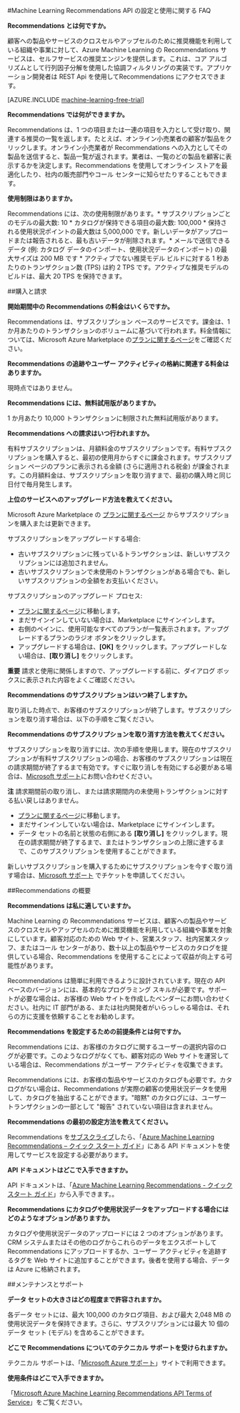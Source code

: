 <properties 
	pageTitle="Machine Learning Recommendations API の設定と使用 | Microsoft Azure"
	description="Azure Machine Learning で作成された Microsoft Recommendations API の FAQ"
	services="machine-learning"
	documentationCenter=""
	authors="jaymathe"
	manager="paulettm"
	editor="cgronlun"/>

<tags 
	ms.service="machine-learning"
	ms.workload="data-services"
	ms.tgt_pltfrm="na"
	ms.devlang="na"
	ms.topic="article"
	ms.date="09/01/2015"
	ms.author="luisca"/>

#Machine Learning Recommendations API の設定と使用に関する FAQ


**Recommendations とは何ですか。**

顧客への製品やサービスのクロスセルやアップセルのために推奨機能を利用している組織や事業に対して、Azure Machine Learning の Recommendations サービスは、セルフサービスの推奨エンジンを提供します。これは、コア アルゴリズムとして行列因子分解を使用した協調フィルタリングの実装です。アプリケーション開発者は REST Api を使用してRecommendations にアクセスできます。

[AZURE.INCLUDE [machine-learning-free-trial](../../includes/machine-learning-free-trial.md)]

**Recommendations では何ができますか。**

Recommendations は、1 つの項目または一連の項目を入力として受け取り、関連する推奨の一覧を返します。たとえば、オンライン小売業者の顧客が製品をクリックします。オンライン小売業者が Recommendations への入力としてその製品を送信すると、製品一覧が返されます。業者は、一覧のどの製品を顧客に表示するかを決定します。Recommendations を使用してオンライン ストアを最適化したり、社内の販売部門やコール センターに知らせたりすることもできます。

**使用制限はありますか。**

Recommendations には、次の使用制限があります。* サブスクリプションごとのモデルの最大数: 10 * カタログが保持できる項目の最大数: 100,000 * 保持される使用状況ポイントの最大数は 5,000,000 です。新しいデータがアップロードまたは報告されると、最も古いデータが削除されます。* メールで送信できるデータ (例: カタログ データのインポート、使用状況データのインポート) の最大サイズは 200 MB です * アクティブでない推奨モデル ビルドに対する 1 秒あたりのトランザクション数 (TPS) は約 2 TPS です。アクティブな推奨モデルのビルドは、最大 20 TPS を保持できます。

##購入と請求 


**開始期間中の Recommendations の料金はいくらですか。**

Recommendations は、サブスクリプション ベースのサービスです。課金は、1 か月あたりのトランザクションのボリュームに基づいて行われます。料金情報については、Microsoft Azure Marketplace の[プランに関するページ](https://datamarket.azure.com/dataset/amla/recommendations)をご確認ください。

**Recommendations の追跡やユーザー アクティビティの格納に関連する料金はありますか。**

現時点ではありません。

**Recommendations には、無料試用版がありますか。**

1 か月あたり 10,000 トランザクションに制限された無料試用版があります。

**Recommendations への請求はいつ行われますか。**

有料サブスクリプションは、月額料金のサブスクリプションです。有料サブスクリプションを購入すると、最初の使用月からすぐに課金されます。サブスクリプション ページのプランに表示される金額 (さらに適用される税金) が課金されます。この月額料金は、サブスクリプションを取り消すまで、最初の購入時と同じ日付で毎月発生します。

**上位のサービスへのアップグレード方法を教えてください。**

Microsoft Azure Marketplace の [プランに関するページ](https://datamarket.azure.com/dataset/amla/recommendations) からサブスクリプションを購入または更新できます。

サブスクリプションをアップグレードする場合:

* 古いサブスクリプションに残っているトランザクションは、新しいサブスクリプションには追加されません。 
* 古いサブスクリプションで未使用のトランザクションがある場合でも、新しいサブスクリプションの全額をお支払いください。

サブスクリプションのアップグレード プロセス:

* [プランに関するページ](https://datamarket.azure.com/dataset/amla/recommendations)に移動します。
* まだサインインしていない場合は、Marketplace にサインインします。
* 右側のペインに、使用可能なすべてのプランが一覧表示されます。アップグレードするプランのラジオ ボタンをクリックします。
* アップグレードする場合は、**[OK]** をクリックします。アップグレードしない場合は、**[取り消し]** をクリックします。

**重要** 請求と使用に関係しますので、アップグレードする前に、ダイアログ ボックスに表示された内容をよくご確認ください。

**Recommendations のサブスクリプションはいつ終了しますか。**

取り消した時点で、お客様のサブスクリプションが終了します。サブスクリプションを取り消す場合は、以下の手順をご覧ください。

**Recommendations のサブスクリプションを取り消す方法を教えてください。**

サブスクリプションを取り消すには、次の手順を使用します。現在のサブスクリプションが有料サブスクリプションの場合、お客様のサブスクリプションは現在の請求期間が終了するまで有効です。すぐに取り消しを有効にする必要がある場合は、[Microsoft サポート](https://support.microsoft.com/oas/default.aspx?gprid=17024&st=1&wfxredirect=1&sd=gn)にお問い合わせください。

**注** 請求期間前の取り消し、または請求期間内の未使用トランザクションに対する払い戻しはありません。

* [プランに関するページ](https://datamarket.azure.com/dataset/amla/recommendations)に移動します。
* まだサインインしていない場合は、Marketplace にサインインします。
* データ セットの名前と状態の右側にある **[取り消し]** をクリックします。現在の請求期間が終了するまで、またはトランザクションの上限に達するまで、このサブスクリプションを使用することができます。

新しいサブスクリプションを購入するためにサブスクリプションを今すぐ取り消す場合は、[Microsoft サポート](https://support.microsoft.com/oas/default.aspx?gprid=17024&st=1&wfxredirect=1&sd=gn) でチケットを申請してください。

##Recommendations の概要

**Recommendations は私に適していますか。**

Machine Learning の Recommendations サービスは、顧客への製品やサービスのクロスセルやアップセルのために推奨機能を利用している組織や事業を対象にしています。顧客対応のための Web サイト、営業スタッフ、社内営業スタッフ、またはコール センターがあり、数十以上の製品やサービスのカタログを提供している場合、Recommendations を使用することによって収益が向上する可能性があります。

Recommendations は簡単に利用できるように設計されています。現在の API ベースのバージョンには、基本的なプログラミング スキルが必要です。サポートが必要な場合は、お客様の Web サイトを作成したベンダーにお問い合わせください。社内に IT 部門がある、または社内開発者がいらっしゃる場合は、それらの方に支援を依頼することをお勧めします。

**Recommendations を設定するための前提条件とは何ですか。**

Recommendations には、お客様のカタログに関するユーザーの選択内容のログが必要です。このようなログがなくても、顧客対応の Web サイトを運営している場合は、Recommendations がユーザー アクティビティを収集できます。

Recommendations には、お客様の製品やサービスのカタログも必要です。カタログがない場合は、Recommendations が実際の顧客の使用状況データを使用して、カタログを抽出することができます。"暗黙" のカタログには、ユーザー トランザクションの一部として "報告" されていない項目は含まれません。

**Recommendations の最初の設定方法を教えてください。**

Recommendations を[サブスクライブ](https://datamarket.azure.com/dataset/amla/recommendations)したら、「[Azure Machine Learning Recommendations – クイック スタート ガイド](machine-learning-recommendation-api-quick-start-guide.md)」にある API ドキュメントを使用してサービスを設定する必要があります。

**API ドキュメントはどこで入手できますか。**

API ドキュメントは、「[Azure Machine Learning Recommendations - クイック スタート ガイド](machine-learning-recommendation-api-quick-start-guide.md)」から入手できます。。

**Recommendations にカタログや使用状況データをアップロードする場合にはどのようなオプションがありますか。**

カタログや使用状況データのアップロードには 2 つのオプションがあります。CRM システムまたはその他のログからこれらのデータをエクスポートして Recommendations にアップロードするか、ユーザー アクティビティを追跡するタグを Web サイトに追加することができます。後者を使用する場合、データは Azure に格納されます。

##メンテナンスとサポート

**データ セットの大きさはどの程度まで許容されますか。**

各データ セットには、最大 100,000 のカタログ項目、および最大 2,048 MB の使用状況データを保持できます。さらに、サブスクリプションには最大 10 個のデータ セット (モデル) を含めることができます。

**どこで Recommendations についてのテクニカル サポートを受けられますか。**

テクニカル サポートは、「[Microsoft Azure サポート](https://social.msdn.microsoft.com/forums/azure/home?forum=MachineLearning)」サイトで利用できます。

**使用条件はどこで入手できますか。**

「[Microsoft Azure Machine Learning Recommendations API Terms of Service](https://datamarket.azure.com/dataset/amla/recommendations#terms)」をご覧ください。



 

<!---HONumber=September15_HO1-->